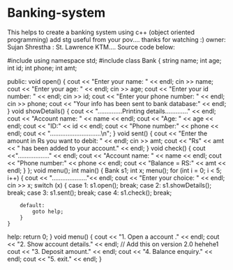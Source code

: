 # Banking-system
This helps to create a banking system using c++ (object oriented programming)
add stg useful  from your pov....
thanks for watching :)
owner: Sujan Shrestha : St. Lawrence KTM....
 Source code below:
 
 #include <iostream>
using namespace std;
#include <cstdio>
class Bank
{
    string name;
    int age;
    int id;
    int phone;
    int amt;

public:
    void open()
    {
        cout << "Enter your name: " << endl;
        cin >> name;
        cout << "Enter your age: " << endl;
        cin >> age;
        cout << "Enter  your id number: " << endl;
        cin >> id;
        cout << "Enter your phone number: " << endl;
        cin >> phone;
        cout << "Your info has been sent to bank database:" << endl;
    }
    void showDetails()
    {
        cout << "..............Printing details............." << endl;
        cout << "Account name: " << name << endl;
        cout << "Age: " << age << endl;
        cout << "ID:" << id << endl;
        cout << "Phone number:" << phone << endl;
        cout << ".............................\n";
    }
    void sent()
    {
        cout << "Enter the amount in Rs you want to debit: " << endl;
        cin >> amt;
        cout << "Rs" << amt << " has been added to  your  account." << endl;
    }
    void check()
    {
    	cout <<".................." << endl;
        cout << "Account name: " << name << endl;
        cout << "Phone number:" << phone << endl;
        cout << "Balance = RS:" << amt << endl;
    }
};
void menu();
int main()
{
    Bank s1;
    int x;
    menu();
    for (int i = 0; i < 5; i++)
    {
    	cout << "...................."<< endl;
        cout << "Enter your choice: " << endl;
        cin >> x;
        switch (x)
        {
        case 1:
            s1.open();
            break;
        case 2:
            s1.showDetails();
            break;
        case 3:
            s1.sent();
            break;
        case 4:
            s1.check();
            break;

        default:
            goto help;
        }
    }
help:
    return 0;
}
void menu()
{
    cout << "1. Open a account ." << endl;
    cout << "2. Show account details." << endl;
    // Add this on version 2.0 hehehe1
    cout << "3. Deposit amount." << endl;
    cout << "4. Balance enquiry." << endl;
    cout << "5. exit." << endl;
}
